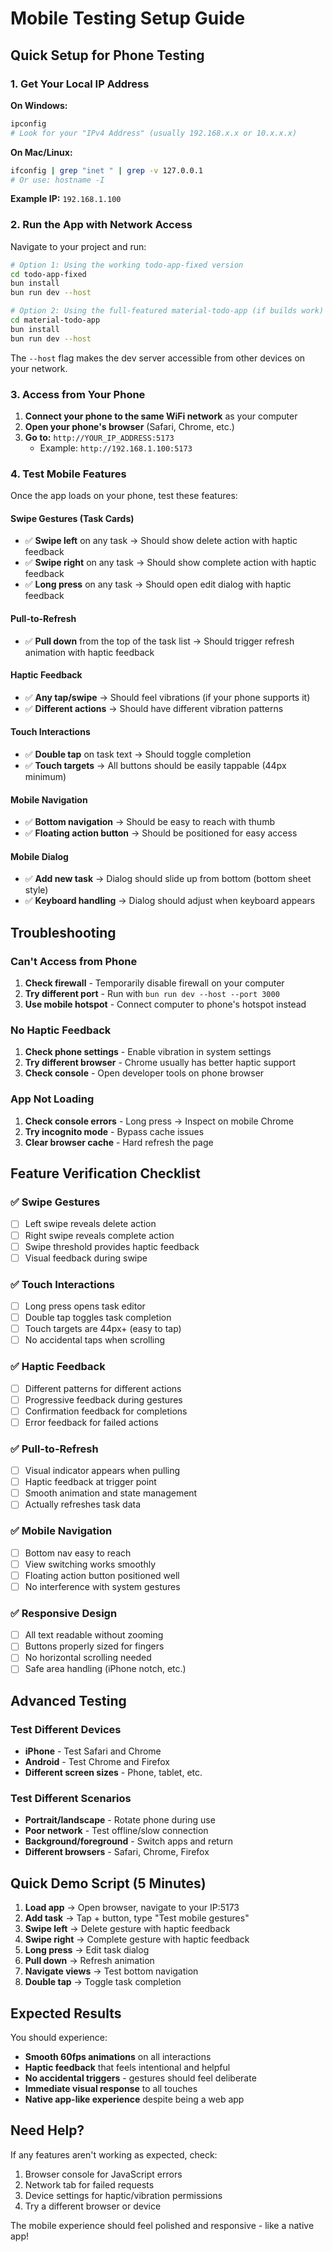 # Mobile Testing Setup Guide

## Quick Setup for Phone Testing

### 1. Get Your Local IP Address

**On Windows:**
```bash
ipconfig
# Look for your "IPv4 Address" (usually 192.168.x.x or 10.x.x.x)
```

**On Mac/Linux:**
```bash
ifconfig | grep "inet " | grep -v 127.0.0.1
# Or use: hostname -I
```

**Example IP:** `192.168.1.100`

### 2. Run the App with Network Access

Navigate to your project and run:

```bash
# Option 1: Using the working todo-app-fixed version
cd todo-app-fixed
bun install
bun run dev --host

# Option 2: Using the full-featured material-todo-app (if builds work)
cd material-todo-app
bun install
bun run dev --host
```

The `--host` flag makes the dev server accessible from other devices on your network.

### 3. Access from Your Phone

1. **Connect your phone to the same WiFi network** as your computer
2. **Open your phone's browser** (Safari, Chrome, etc.)
3. **Go to:** `http://YOUR_IP_ADDRESS:5173`
   - Example: `http://192.168.1.100:5173`

### 4. Test Mobile Features

Once the app loads on your phone, test these features:

#### **Swipe Gestures (Task Cards)**
- ✅ **Swipe left** on any task → Should show delete action with haptic feedback
- ✅ **Swipe right** on any task → Should show complete action with haptic feedback
- ✅ **Long press** on any task → Should open edit dialog with haptic feedback

#### **Pull-to-Refresh**
- ✅ **Pull down** from the top of the task list → Should trigger refresh animation with haptic feedback

#### **Haptic Feedback**
- ✅ **Any tap/swipe** → Should feel vibrations (if your phone supports it)
- ✅ **Different actions** → Should have different vibration patterns

#### **Touch Interactions**
- ✅ **Double tap** on task text → Should toggle completion
- ✅ **Touch targets** → All buttons should be easily tappable (44px minimum)

#### **Mobile Navigation**
- ✅ **Bottom navigation** → Should be easy to reach with thumb
- ✅ **Floating action button** → Should be positioned for easy access

#### **Mobile Dialog**
- ✅ **Add new task** → Dialog should slide up from bottom (bottom sheet style)
- ✅ **Keyboard handling** → Dialog should adjust when keyboard appears

## Troubleshooting

### Can't Access from Phone

1. **Check firewall** - Temporarily disable firewall on your computer
2. **Try different port** - Run with `bun run dev --host --port 3000`
3. **Use mobile hotspot** - Connect computer to phone's hotspot instead

### No Haptic Feedback

1. **Check phone settings** - Enable vibration in system settings
2. **Try different browser** - Chrome usually has better haptic support
3. **Check console** - Open developer tools on phone browser

### App Not Loading

1. **Check console errors** - Long press → Inspect on mobile Chrome
2. **Try incognito mode** - Bypass cache issues
3. **Clear browser cache** - Hard refresh the page

## Feature Verification Checklist

### ✅ Swipe Gestures
- [ ] Left swipe reveals delete action
- [ ] Right swipe reveals complete action
- [ ] Swipe threshold provides haptic feedback
- [ ] Visual feedback during swipe

### ✅ Touch Interactions
- [ ] Long press opens task editor
- [ ] Double tap toggles task completion
- [ ] Touch targets are 44px+ (easy to tap)
- [ ] No accidental taps when scrolling

### ✅ Haptic Feedback
- [ ] Different patterns for different actions
- [ ] Progressive feedback during gestures
- [ ] Confirmation feedback for completions
- [ ] Error feedback for failed actions

### ✅ Pull-to-Refresh
- [ ] Visual indicator appears when pulling
- [ ] Haptic feedback at trigger point
- [ ] Smooth animation and state management
- [ ] Actually refreshes task data

### ✅ Mobile Navigation
- [ ] Bottom nav easy to reach
- [ ] View switching works smoothly
- [ ] Floating action button positioned well
- [ ] No interference with system gestures

### ✅ Responsive Design
- [ ] All text readable without zooming
- [ ] Buttons properly sized for fingers
- [ ] No horizontal scrolling needed
- [ ] Safe area handling (iPhone notch, etc.)

## Advanced Testing

### Test Different Devices
- **iPhone** - Test Safari and Chrome
- **Android** - Test Chrome and Firefox
- **Different screen sizes** - Phone, tablet, etc.

### Test Different Scenarios
- **Portrait/landscape** - Rotate phone during use
- **Poor network** - Test offline/slow connection
- **Background/foreground** - Switch apps and return
- **Different browsers** - Safari, Chrome, Firefox

## Quick Demo Script (5 Minutes)

1. **Load app** → Open browser, navigate to your IP:5173
2. **Add task** → Tap + button, type "Test mobile gestures"
3. **Swipe left** → Delete gesture with haptic feedback
4. **Swipe right** → Complete gesture with haptic feedback
5. **Long press** → Edit task dialog
6. **Pull down** → Refresh animation
7. **Navigate views** → Test bottom navigation
8. **Double tap** → Toggle task completion

## Expected Results

You should experience:
- **Smooth 60fps animations** on all interactions
- **Haptic feedback** that feels intentional and helpful
- **No accidental triggers** - gestures should feel deliberate
- **Immediate visual response** to all touches
- **Native app-like experience** despite being a web app

## Need Help?

If any features aren't working as expected, check:
1. Browser console for JavaScript errors
2. Network tab for failed requests  
3. Device settings for haptic/vibration permissions
4. Try a different browser or device

The mobile experience should feel polished and responsive - like a native app!